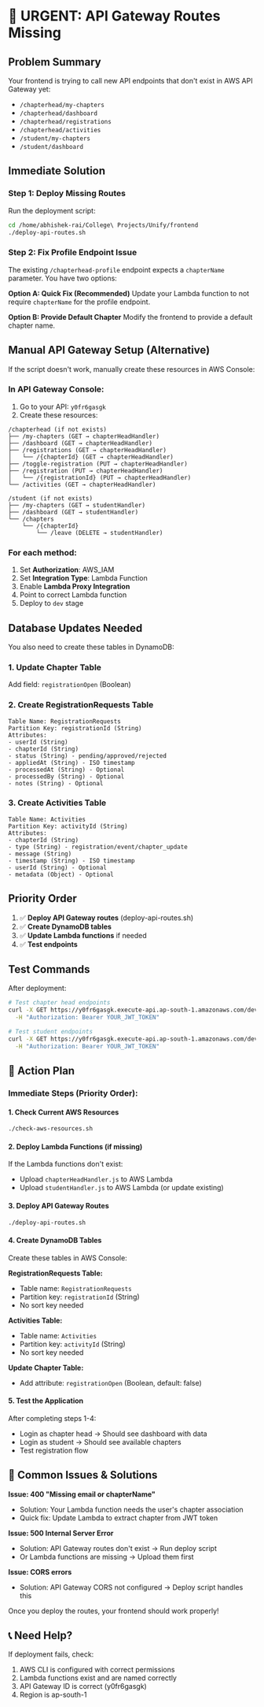 # 🚨 URGENT: API Gateway Routes Missing

## Problem Summary
Your frontend is trying to call new API endpoints that don't exist in AWS API Gateway yet:
- `/chapterhead/my-chapters`
- `/chapterhead/dashboard` 
- `/chapterhead/registrations`
- `/chapterhead/activities`
- `/student/my-chapters`
- `/student/dashboard`

## Immediate Solution

### Step 1: Deploy Missing Routes
Run the deployment script:
```bash
cd /home/abhishek-rai/College\ Projects/Unify/frontend
./deploy-api-routes.sh
```

### Step 2: Fix Profile Endpoint Issue
The existing `/chapterhead-profile` endpoint expects a `chapterName` parameter. You have two options:

**Option A: Quick Fix (Recommended)**
Update your Lambda function to not require `chapterName` for the profile endpoint.

**Option B: Provide Default Chapter**
Modify the frontend to provide a default chapter name.

## Manual API Gateway Setup (Alternative)

If the script doesn't work, manually create these resources in AWS Console:

### In API Gateway Console:
1. Go to your API: `y0fr6gasgk`
2. Create these resources:

```
/chapterhead (if not exists)
├── /my-chapters (GET → chapterHeadHandler)
├── /dashboard (GET → chapterHeadHandler)  
├── /registrations (GET → chapterHeadHandler)
│   └── /{chapterId} (GET → chapterHeadHandler)
├── /toggle-registration (PUT → chapterHeadHandler)
├── /registration (PUT → chapterHeadHandler)
│   └── /{registrationId} (PUT → chapterHeadHandler)
└── /activities (GET → chapterHeadHandler)

/student (if not exists)
├── /my-chapters (GET → studentHandler)
├── /dashboard (GET → studentHandler)
└── /chapters
    └── /{chapterId}
        └── /leave (DELETE → studentHandler)
```

### For each method:
1. Set **Authorization**: AWS_IAM
2. Set **Integration Type**: Lambda Function
3. Enable **Lambda Proxy Integration**
4. Point to correct Lambda function
5. Deploy to `dev` stage

## Database Updates Needed

You also need to create these tables in DynamoDB:

### 1. Update Chapter Table
Add field: `registrationOpen` (Boolean)

### 2. Create RegistrationRequests Table
```
Table Name: RegistrationRequests
Partition Key: registrationId (String)
Attributes:
- userId (String)
- chapterId (String) 
- status (String) - pending/approved/rejected
- appliedAt (String) - ISO timestamp
- processedAt (String) - Optional
- processedBy (String) - Optional 
- notes (String) - Optional
```

### 3. Create Activities Table
```
Table Name: Activities
Partition Key: activityId (String)
Attributes:
- chapterId (String)
- type (String) - registration/event/chapter_update
- message (String)
- timestamp (String) - ISO timestamp
- userId (String) - Optional
- metadata (Object) - Optional
```

## Priority Order
1. ✅ **Deploy API Gateway routes** (deploy-api-routes.sh)
2. ✅ **Create DynamoDB tables** 
3. ✅ **Update Lambda functions** if needed
4. ✅ **Test endpoints**

## Test Commands
After deployment:
```bash
# Test chapter head endpoints
curl -X GET https://y0fr6gasgk.execute-api.ap-south-1.amazonaws.com/dev/chapterhead/my-chapters \
  -H "Authorization: Bearer YOUR_JWT_TOKEN"

# Test student endpoints  
curl -X GET https://y0fr6gasgk.execute-api.ap-south-1.amazonaws.com/dev/student/my-chapters \
  -H "Authorization: Bearer YOUR_JWT_TOKEN"
```

## 🎯 Action Plan

### Immediate Steps (Priority Order):

#### 1. Check Current AWS Resources
```bash
./check-aws-resources.sh
```

#### 2. Deploy Lambda Functions (if missing)
If the Lambda functions don't exist:
- Upload `chapterHeadHandler.js` to AWS Lambda
- Upload `studentHandler.js` to AWS Lambda (or update existing)

#### 3. Deploy API Gateway Routes
```bash
./deploy-api-routes.sh
```

#### 4. Create DynamoDB Tables
Create these tables in AWS Console:

**RegistrationRequests Table:**
- Table name: `RegistrationRequests`
- Partition key: `registrationId` (String)
- No sort key needed

**Activities Table:**
- Table name: `Activities`  
- Partition key: `activityId` (String)
- No sort key needed

**Update Chapter Table:**
- Add attribute: `registrationOpen` (Boolean, default: false)

#### 5. Test the Application
After completing steps 1-4:
- Login as chapter head → Should see dashboard with data
- Login as student → Should see available chapters
- Test registration flow

## 🐛 Common Issues & Solutions

**Issue: 400 "Missing email or chapterName"**
- Solution: Your Lambda function needs the user's chapter association
- Quick fix: Update Lambda to extract chapter from JWT token

**Issue: 500 Internal Server Error**
- Solution: API Gateway routes don't exist → Run deploy script
- Or Lambda functions are missing → Upload them first

**Issue: CORS errors**
- Solution: API Gateway CORS not configured → Deploy script handles this

Once you deploy the routes, your frontend should work properly!

## 📞 Need Help?
If deployment fails, check:
1. AWS CLI is configured with correct permissions
2. Lambda functions exist and are named correctly
3. API Gateway ID is correct (y0fr6gasgk)
4. Region is ap-south-1
